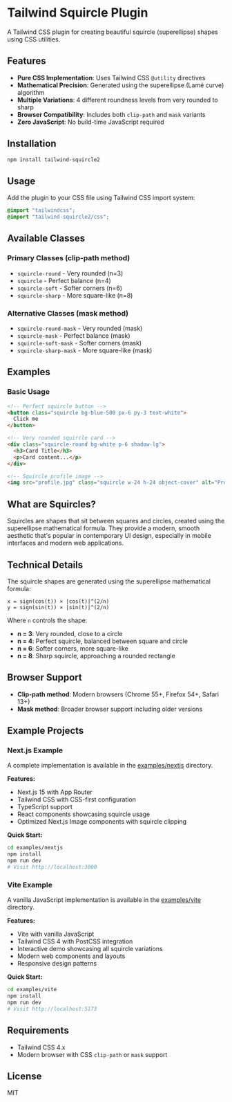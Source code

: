 # Tailwind Squircle Plugin

A Tailwind CSS plugin for creating beautiful squircle (superellipse) shapes using CSS utilities.

## Features

- **Pure CSS Implementation**: Uses Tailwind CSS `@utility` directives
- **Mathematical Precision**: Generated using the superellipse (Lamé curve) algorithm
- **Multiple Variations**: 4 different roundness levels from very rounded to sharp
- **Browser Compatibility**: Includes both `clip-path` and `mask` variants
- **Zero JavaScript**: No build-time JavaScript required

## Installation

```bash
npm install tailwind-squircle2
```

## Usage

Add the plugin to your CSS file using Tailwind CSS import system:

```css
@import "tailwindcss";
@import "tailwind-squircle2/css";
```

## Available Classes

### Primary Classes (clip-path method)
- `squircle-round` - Very rounded (n=3)
- `squircle` - Perfect balance (n=4)
- `squircle-soft` - Softer corners (n=6)
- `squircle-sharp` - More square-like (n=8)

### Alternative Classes (mask method)
- `squircle-round-mask` - Very rounded (mask)
- `squircle-mask` - Perfect balance (mask)
- `squircle-soft-mask` - Softer corners (mask)  
- `squircle-sharp-mask` - More square-like (mask)

## Examples

### Basic Usage

```html
<!-- Perfect squircle button -->
<button class="squircle bg-blue-500 px-6 py-3 text-white">
  Click me
</button>

<!-- Very rounded squircle card -->
<div class="squircle-round bg-white p-6 shadow-lg">
  <h3>Card Title</h3>
  <p>Card content...</p>
</div>

<!-- Squircle profile image -->
<img src="profile.jpg" class="squircle w-24 h-24 object-cover" alt="Profile" />
```

## What are Squircles?

Squircles are shapes that sit between squares and circles, created using the superellipse mathematical formula. They provide a modern, smooth aesthetic that's popular in contemporary UI design, especially in mobile interfaces and modern web applications.

## Technical Details

The squircle shapes are generated using the superellipse mathematical formula:

```
x = sign(cos(t)) × |cos(t)|^(2/n)
y = sign(sin(t)) × |sin(t)|^(2/n)
```

Where `n` controls the shape:
- **n = 3**: Very rounded, close to a circle
- **n = 4**: Perfect squircle, balanced between square and circle
- **n = 6**: Softer corners, more square-like
- **n = 8**: Sharp squircle, approaching a rounded rectangle

## Browser Support

- **Clip-path method**: Modern browsers (Chrome 55+, Firefox 54+, Safari 13+)
- **Mask method**: Broader browser support including older versions

## Example Projects

### Next.js Example
A complete implementation is available in the [examples/nextjs](./examples/nextjs/) directory.

**Features:**
- Next.js 15 with App Router
- Tailwind CSS with CSS-first configuration
- TypeScript support
- React components showcasing squircle usage
- Optimized Next.js Image components with squircle clipping

**Quick Start:**
```bash
cd examples/nextjs
npm install
npm run dev
# Visit http://localhost:3000
```

### Vite Example
A vanilla JavaScript implementation is available in the [examples/vite](./examples/vite/) directory.

**Features:**
- Vite with vanilla JavaScript
- Tailwind CSS 4 with PostCSS integration
- Interactive demo showcasing all squircle variations
- Modern web components and layouts
- Responsive design patterns

**Quick Start:**
```bash
cd examples/vite
npm install
npm run dev
# Visit http://localhost:5173
```

## Requirements

- Tailwind CSS 4.x
- Modern browser with CSS `clip-path` or `mask` support

## License

MIT